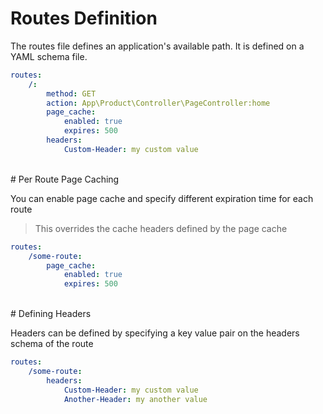 # Routes Definition

The routes file defines an application's available path. It is defined on a YAML
schema file.

```yaml
routes:
    /:
        method: GET
        action: App\Product\Controller\PageController:home
        page_cache:
            enabled: true
            expires: 500
        headers:
            Custom-Header: my custom value
```

<br>
# Per Route Page Caching

You can enable page cache and specify different expiration time for each route

> This overrides the cache headers defined by the page cache

```yaml
routes:
    /some-route:
        page_cache:
            enabled: true
            expires: 500
```

<br>
# Defining Headers

Headers can be defined by specifying a key value pair on the headers schema of
the route

```yaml
routes:
    /some-route:
        headers:
            Custom-Header: my custom value
            Another-Header: my another value
```
